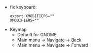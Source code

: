 - fix keyboard:
    ```
    export XMODIFIERS=""
    XMODIFIERS=""
    ```
- Keymap
    - Default for GNOME
    - Main menu -> Navigate -> Back 
    - Main menu -> Navigate -> Forward 

